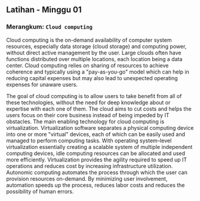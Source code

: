 ## Latihan - Minggu 01

### Merangkum: ``Cloud computing`` 
Cloud computing is the on-demand availability of computer system resources, especially data storage (cloud storage) and computing power, without direct active management by the user. Large clouds often have functions distributed over multiple locations, each location being a data center. Cloud computing relies on sharing of resources to achieve coherence and typically using a "pay-as-you-go" model which can help in reducing capital expenses but may also lead to unexpected operating expenses for unaware users.

The goal of cloud computing is to allow users to take benefit from all of these technologies, without the need for deep knowledge about or expertise with each one of them. The cloud aims to cut costs and helps the users focus on their core business instead of being impeded by IT obstacles. The main enabling technology for cloud computing is virtualization. Virtualization software separates a physical computing device into one or more "virtual" devices, each of which can be easily used and managed to perform computing tasks. With operating system–level virtualization essentially creating a scalable system of multiple independent computing devices, idle computing resources can be allocated and used more efficiently. Virtualization provides the agility required to speed up IT operations and reduces cost by increasing infrastructure utilization. Autonomic computing automates the process through which the user can provision resources on-demand. By minimizing user involvement, automation speeds up the process, reduces labor costs and reduces the possibility of human errors.
